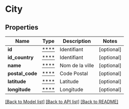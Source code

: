 # City

## Properties
Name | Type | Description | Notes
------------ | ------------- | ------------- | -------------
**id** | [****](.md) | Identifiant | [optional] 
**id_country** | [****](.md) | Identifiant | [optional] 
**name** | [****](.md) | Nom de la ville | [optional] 
**postal_code** | [****](.md) | Code Postal | [optional] 
**latitude** | [****](.md) | Latitude | [optional] 
**longitude** | [****](.md) | Longitude | [optional] 

[[Back to Model list]](../../README.md#documentation-for-models) [[Back to API list]](../../README.md#documentation-for-api-endpoints) [[Back to README]](../../README.md)

